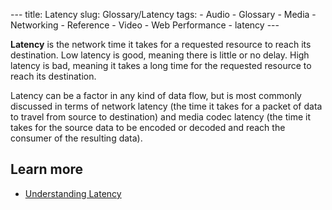 --- title: Latency slug: Glossary/Latency tags: - Audio - Glossary - Media - Networking - Reference - Video - Web Performance - latency ---

**Latency** is the network time it takes for a requested resource to reach its destination. Low latency is good, meaning there is little or no delay. High latency is bad, meaning it takes a long time for the requested resource to reach its destination.

Latency can be a factor in any kind of data flow, but is most commonly discussed in terms of network latency (the time it takes for a packet of data to travel from source to destination) and media codec latency (the time it takes for the source data to be encoded or decoded and reach the consumer of the resulting data).

## Learn more

- [Understanding Latency](/en-US/docs/Web/Performance/Understanding_latency)
